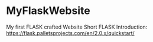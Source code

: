 # MyFlaskWebsite
My first FLASK crafted Website
Short FLASK Introduction: https://flask.palletsprojects.com/en/2.0.x/quickstart/

